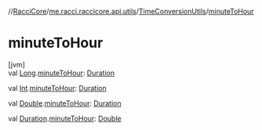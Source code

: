 //[RacciCore](../../../index.md)/[me.racci.raccicore.api.utils](../index.md)/[TimeConversionUtils](index.md)/[minuteToHour](minute-to-hour.md)

# minuteToHour

[jvm]\
val [Long](https://kotlinlang.org/api/latest/jvm/stdlib/kotlin/-long/index.html).[minuteToHour](minute-to-hour.md): [Duration](https://kotlinlang.org/api/latest/jvm/stdlib/kotlin.time/-duration/index.html)

val [Int](https://kotlinlang.org/api/latest/jvm/stdlib/kotlin/-int/index.html).[minuteToHour](minute-to-hour.md): [Duration](https://kotlinlang.org/api/latest/jvm/stdlib/kotlin.time/-duration/index.html)

val [Double](https://kotlinlang.org/api/latest/jvm/stdlib/kotlin/-double/index.html).[minuteToHour](minute-to-hour.md): [Duration](https://kotlinlang.org/api/latest/jvm/stdlib/kotlin.time/-duration/index.html)

val [Duration](https://kotlinlang.org/api/latest/jvm/stdlib/kotlin.time/-duration/index.html).[minuteToHour](minute-to-hour.md): [Double](https://kotlinlang.org/api/latest/jvm/stdlib/kotlin/-double/index.html)
